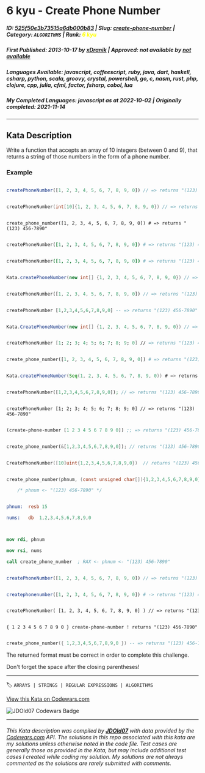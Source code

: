 # 6 kyu - Create Phone Number

##### **ID**: [525f50e3b73515a6db000b83](https://www.codewars.com/kata/525f50e3b73515a6db000b83) | **Slug**: [create-phone-number](https://www.codewars.com/kata/525f50e3b73515a6db000b83) | **Category**: `ALGORITHMS` | **Rank**: <span style="color:yellow">6 kyu</span>

##### **First Published**: 2013-10-17 ***by*** [xDranik](https://www.codewars.com/users/xDranik) | **Approved**: *not available* ***by*** [*not available*](*https://www.codewars.com*)

##### **Languages Available**: javascript, coffeescript, ruby, java, dart, haskell, csharp, python, scala, groovy, crystal, powershell, go, c, nasm, rust, php, clojure, cpp, julia, cfml, factor, fsharp, cobol, lua

##### **My Completed Languages**: javascript ***as at*** 2022-10-02 | **Originally completed**: 2021-11-14

---

## Kata Description


Write a function that accepts an array of 10 integers (between 0 and 9), that returns a string of those numbers in the form of a phone number.



### Example



```javascript

createPhoneNumber([1, 2, 3, 4, 5, 6, 7, 8, 9, 0]) // => returns "(123) 456-7890"

```

```cpp

createPhoneNumber(int[10]{1, 2, 3, 4, 5, 6, 7, 8, 9, 0}) // => returns "(123) 456-7890"

```

```crystal

create_phone_number([1, 2, 3, 4, 5, 6, 7, 8, 9, 0]) # => returns "(123) 456-7890"

```

```ruby

createPhoneNumber([1, 2, 3, 4, 5, 6, 7, 8, 9, 0]) # => returns "(123) 456-7890"

```

```coffeescript

createPhoneNumber([1, 2, 3, 4, 5, 6, 7, 8, 9, 0]) # => returns "(123) 456-7890"

```

```java

Kata.createPhoneNumber(new int[] {1, 2, 3, 4, 5, 6, 7, 8, 9, 0}) // => returns "(123) 456-7890"

```

```dart

createPhoneNumber([1, 2, 3, 4, 5, 6, 7, 8, 9, 0]) // => returns "(123) 456-7890"

```

```haskell

createPhoneNumber [1,2,3,4,5,6,7,8,9,0] -- => returns "(123) 456-7890"

```

```csharp

Kata.CreatePhoneNumber(new int[] {1, 2, 3, 4, 5, 6, 7, 8, 9, 0}) // => returns "(123) 456-7890"

```

```fsharp

createPhoneNumber [1; 2; 3; 4; 5; 6; 7; 8; 9; 0] // => returns "(123) 456-7890"

```

```python

create_phone_number([1, 2, 3, 4, 5, 6, 7, 8, 9, 0]) # => returns "(123) 456-7890"

```

```scala

Kata.createPhoneNumber(Seq(1, 2, 3, 4, 5, 6, 7, 8, 9, 0)) # => returns "(123) 456-7890"

```

```php

createPhoneNumber([1,2,3,4,5,6,7,8,9,0]); // => returns "(123) 456-7890"

```

```f#

createPhoneNumber [1; 2; 3; 4; 5; 6; 7; 8; 9; 0] // => returns "(123) 456-7890"

```

```clojure

(create-phone-number [1 2 3 4 5 6 7 8 9 0]) ;; => returns "(123) 456-7890"

```

```rust

create_phone_number(&[1,2,3,4,5,6,7,8,9,0]); // returns "(123) 456-7890"

```

```go

CreatePhoneNumber([10]uint{1,2,3,4,5,6,7,8,9,0})  // returns "(123) 456-7890"

```

```c

create_phone_number(phnum, (const unsigned char[]){1,2,3,4,5,6,7,8,9,0});

    /* phnum <- "(123) 456-7890" */

```

```nasm

phnum:  resb 15

nums:   db  1,2,3,4,5,6,7,8,9,0



mov rdi, phnum

mov rsi, nums

call create_phone_number  ; RAX <- phnum <- "(123) 456-7890" 

```

```typescript

createPhoneNumber([1, 2, 3, 4, 5, 6, 7, 8, 9, 0]) // => returns "(123) 456-7890"

```

```julia

createphonenumber([1, 2, 3, 4, 5, 6, 7, 8, 9, 0]) # -> returns "(123) 456-7890"

```

```cfml

createPhoneNumber( [1, 2, 3, 4, 5, 6, 7, 8, 9, 0] ) // => returns "(123) 456-7890"

```

```factor

{ 1 2 3 4 5 6 7 8 9 0 } create-phone-number ! returns "(123) 456-7890"

```

```lua

create_phone_number({ 1,2,3,4,5,6,7,8,9,0 }) -- => returns "(123) 456-7890"

```



The returned format must be correct in order to complete this challenge.



Don't forget the space after the closing parentheses!



---


🏷 `ARRAYS | STRINGS | REGULAR EXPRESSIONS | ALGORITHMS`


[View this Kata on Codewars.com](https://www.codewars.com/kata/525f50e3b73515a6db000b83)

![](https://www.codewars.com/users/jdold07/badges/large "JDOld07 Codewars Badge")

---

###### *This Kata description was compiled by [**JDOld07**](https://tpstech.dev) with data provided by the [Codewars.com](https://www.codewars.com) API.  The solutions in this repo associated with this kata are my solutions unless otherwise noted in the code file.  Test cases are generally those as provided in the Kata, but may include additional test cases I created while coding my solution.  My solutions are not always commented as the solutions are rarely submitted with comments.*
